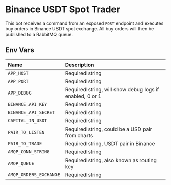 # Binance USDT Spot Trader

This bot receives a command from an exposed `POST` endpoint and executes buy orders in Binance USDT spot exchange. All buy orders will then be published to a RabbitMQ queue.

## Env Vars

| Name | Description |
| :--- | :--- |
| `APP_HOST` | Required string |
| `APP_PORT` | Required string |
| `APP_DEBUG` | Required string, will show debug logs if enabled, 0 or 1 |
| `BINANCE_API_KEY` | Required string |
| `BINANCE_API_SECRET` | Required string |
| `CAPITAL_IN_USDT` | Required string |
| `PAIR_TO_LISTEN` | Required string, could be a USD pair from charts |
| `PAIR_TO_TRADE` | Required string, USDT pair in Binance |
| `AMQP_CONN_STRING` | Required string |
| `AMQP_QUEUE` | Required string, also known as routing key |
| `AMQP_ORDERS_EXCHANGE` | Required string |
